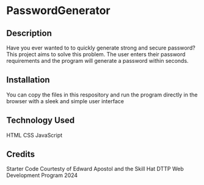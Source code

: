 # PasswordGenerator
## Description
Have you ever wanted to to quickly generate strong and secure password? This project aims to solve this problem. The user enters their password requirements and the program will generate a password within seconds.

## Installation
You can copy the files in this respository and run the program directly in the browser with a sleek and simple user interface

## Technology Used
HTML
CSS
JavaScript
## Credits
Starter Code Courtesty of Edward Apostol and the Skill Hat DTTP Web Development Program 2024


